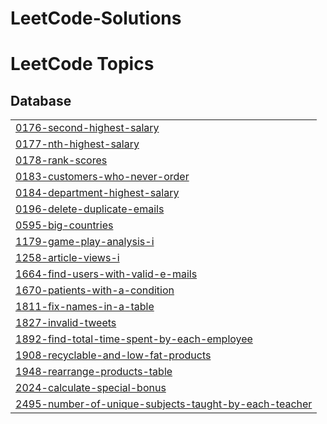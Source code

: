 # LeetCode-Solutions
<!---LeetCode Topics Start-->
# LeetCode Topics
## Database
|  |
| ------- |
| [0176-second-highest-salary](https://github.com/fouziasharkar/LeetCode-Solutions/tree/master/0176-second-highest-salary) |
| [0177-nth-highest-salary](https://github.com/fouziasharkar/LeetCode-Solutions/tree/master/0177-nth-highest-salary) |
| [0178-rank-scores](https://github.com/fouziasharkar/LeetCode-Solutions/tree/master/0178-rank-scores) |
| [0183-customers-who-never-order](https://github.com/fouziasharkar/LeetCode-Solutions/tree/master/0183-customers-who-never-order) |
| [0184-department-highest-salary](https://github.com/fouziasharkar/LeetCode-Solutions/tree/master/0184-department-highest-salary) |
| [0196-delete-duplicate-emails](https://github.com/fouziasharkar/LeetCode-Solutions/tree/master/0196-delete-duplicate-emails) |
| [0595-big-countries](https://github.com/fouziasharkar/LeetCode-Solutions/tree/master/0595-big-countries) |
| [1179-game-play-analysis-i](https://github.com/fouziasharkar/LeetCode-Solutions/tree/master/1179-game-play-analysis-i) |
| [1258-article-views-i](https://github.com/fouziasharkar/LeetCode-Solutions/tree/master/1258-article-views-i) |
| [1664-find-users-with-valid-e-mails](https://github.com/fouziasharkar/LeetCode-Solutions/tree/master/1664-find-users-with-valid-e-mails) |
| [1670-patients-with-a-condition](https://github.com/fouziasharkar/LeetCode-Solutions/tree/master/1670-patients-with-a-condition) |
| [1811-fix-names-in-a-table](https://github.com/fouziasharkar/LeetCode-Solutions/tree/master/1811-fix-names-in-a-table) |
| [1827-invalid-tweets](https://github.com/fouziasharkar/LeetCode-Solutions/tree/master/1827-invalid-tweets) |
| [1892-find-total-time-spent-by-each-employee](https://github.com/fouziasharkar/LeetCode-Solutions/tree/master/1892-find-total-time-spent-by-each-employee) |
| [1908-recyclable-and-low-fat-products](https://github.com/fouziasharkar/LeetCode-Solutions/tree/master/1908-recyclable-and-low-fat-products) |
| [1948-rearrange-products-table](https://github.com/fouziasharkar/LeetCode-Solutions/tree/master/1948-rearrange-products-table) |
| [2024-calculate-special-bonus](https://github.com/fouziasharkar/LeetCode-Solutions/tree/master/2024-calculate-special-bonus) |
| [2495-number-of-unique-subjects-taught-by-each-teacher](https://github.com/fouziasharkar/LeetCode-Solutions/tree/master/2495-number-of-unique-subjects-taught-by-each-teacher) |
<!---LeetCode Topics End-->